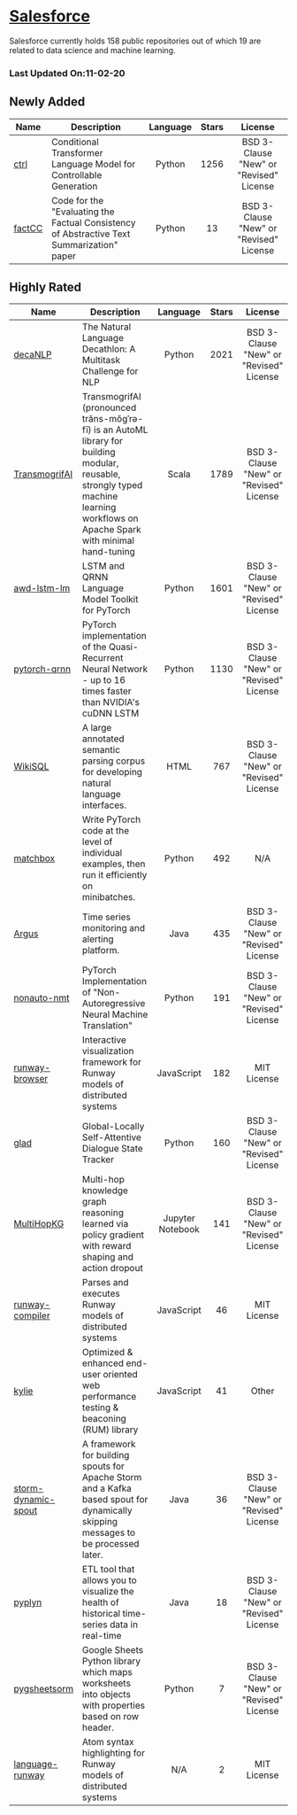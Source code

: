 # [Salesforce](https://github.com/salesforce)

Salesforce currently holds 158 public repositories out of which 19 are related to data science and machine learning.

 ### Last Updated On:11-02-20

## Newly Added

| Name | Description | Language | Stars | License |
| ---- | ----------- | :--------: | :-----: | :-------: |
| [ctrl](https://github.com/salesforce/ctrl) | Conditional Transformer Language Model for Controllable Generation | Python | 1256 | BSD 3-Clause "New" or "Revised" License |
| [factCC](https://github.com/salesforce/factCC) | Code for the "Evaluating the Factual Consistency of Abstractive Text Summarization" paper | Python | 13 | BSD 3-Clause "New" or "Revised" License |

## Highly Rated

| Name | Description | Language | Stars | License |
| ---- | ----------- | :--------: | :-----: | :-------: |
 | [decaNLP](https://github.com/salesforce/decaNLP) | The Natural Language Decathlon: A Multitask Challenge for NLP | Python | 2021 | BSD 3-Clause "New" or "Revised" License |
| [TransmogrifAI](https://github.com/salesforce/TransmogrifAI) | TransmogrifAI (pronounced trăns-mŏgˈrə-fī) is an AutoML library for building modular, reusable, strongly typed machine learning workflows on Apache Spark with minimal hand-tuning | Scala | 1789 | BSD 3-Clause "New" or "Revised" License |
| [awd-lstm-lm](https://github.com/salesforce/awd-lstm-lm) | LSTM and QRNN Language Model Toolkit for PyTorch | Python | 1601 | BSD 3-Clause "New" or "Revised" License |
| [pytorch-qrnn](https://github.com/salesforce/pytorch-qrnn) | PyTorch implementation of the Quasi-Recurrent Neural Network - up to 16 times faster than NVIDIA's cuDNN LSTM | Python | 1130 | BSD 3-Clause "New" or "Revised" License |
| [WikiSQL](https://github.com/salesforce/WikiSQL) | A large annotated semantic parsing corpus for developing natural language interfaces. | HTML | 767 | BSD 3-Clause "New" or "Revised" License |
| [matchbox](https://github.com/salesforce/matchbox) | Write PyTorch code at the level of individual examples, then run it efficiently on minibatches. | Python | 492 | N/A |
| [Argus](https://github.com/salesforce/Argus) | Time series monitoring and alerting platform. | Java | 435 | BSD 3-Clause "New" or "Revised" License |
| [nonauto-nmt](https://github.com/salesforce/nonauto-nmt) | PyTorch Implementation of "Non-Autoregressive Neural Machine Translation" | Python | 191 | BSD 3-Clause "New" or "Revised" License |
| [runway-browser](https://github.com/salesforce/runway-browser) | Interactive visualization framework for Runway models of distributed systems | JavaScript | 182 | MIT License |
| [glad](https://github.com/salesforce/glad) | Global-Locally Self-Attentive Dialogue State Tracker | Python | 160 | BSD 3-Clause "New" or "Revised" License |
| [MultiHopKG](https://github.com/salesforce/MultiHopKG) | Multi-hop knowledge graph reasoning learned via policy gradient with reward shaping and action dropout  | Jupyter Notebook | 141 | BSD 3-Clause "New" or "Revised" License |
| [runway-compiler](https://github.com/salesforce/runway-compiler) | Parses and executes Runway models of distributed systems | JavaScript | 46 | MIT License |
| [kylie](https://github.com/salesforce/kylie) | Optimized & enhanced end-user oriented web performance testing & beaconing (RUM) library | JavaScript | 41 | Other |
| [storm-dynamic-spout](https://github.com/salesforce/storm-dynamic-spout) | A framework for building spouts for Apache Storm and a Kafka based spout for dynamically skipping messages to be processed later. | Java | 36 | BSD 3-Clause "New" or "Revised" License |
| [pyplyn](https://github.com/salesforce/pyplyn) | ETL tool that allows you to visualize the health of historical time-series data in real-time | Java | 18 | BSD 3-Clause "New" or "Revised" License |
| [pygsheetsorm](https://github.com/salesforce/pygsheetsorm) | Google Sheets Python library which maps worksheets into objects with properties based on row header. | Python | 7 | BSD 3-Clause "New" or "Revised" License |
| [language-runway](https://github.com/salesforce/language-runway) | Atom syntax highlighting for Runway models of distributed systems | N/A | 2 | MIT License |
